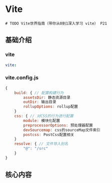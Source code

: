 # Vite


`# TODO Vite世界指南（带你从0到1深入学习 vite） P21`



## 基础介绍

### vite
```yaml
vite:

```

### vite.config.js
```js
{
    build: { // 配置构建行为
        assetsDir: 静态资源目录
        outDir: 输出目录
        rollupOptions: rollup配置
    }
    css: { // 对CSS的行为进行配置
        module: 模块化配置
        preprocessorOptions: 预处理器配置
        devSourcemap: css的sourceMap文件索引
        postcss: PostCss配置相关
    }
    resolve: { // 文件导入别名
        "@": "/src"
    }
}
```



## 核心内容



